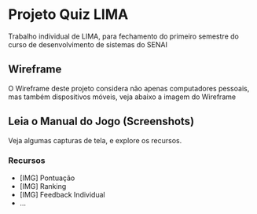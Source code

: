 # Projeto Quiz LIMA
Trabalho individual de LIMA, para fechamento do primeiro semestre do curso de desenvolvimento de sistemas do SENAI


## Wireframe
O Wireframe deste projeto considera não apenas computadores pessoais, mas também dispositivos móveis, veja abaixo a imagem do Wireframe


## Leia o Manual do Jogo (Screenshots)
Veja algumas capturas de tela, e explore os recursos.

### Recursos
- [IMG] Pontuação
- [IMG] Ranking
- [IMG] Feedback Individual
- ...
